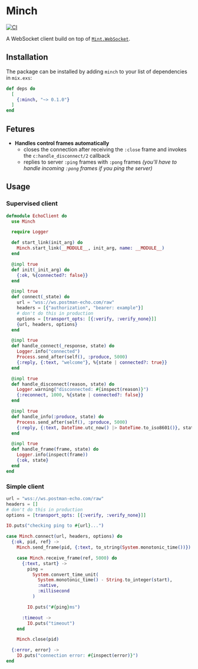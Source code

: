 # Minch

[![CI](https://github.com/nmbrone/minch/actions/workflows/ci.yml/badge.svg)](https://github.com/nmbrone/minch/actions/workflows/ci.yml)

A WebSocket client build on top of [`Mint.WebSocket`](https://github.com/elixir-mint/mint_web_socket).

## Installation

The package can be installed by adding `minch` to your list of dependencies in `mix.exs`:

<!-- x-release-please-start-version -->

```elixir
def deps do
  [
    {:minch, "~> 0.1.0"}
  ]
end
```

<!-- x-release-please-end -->

<!-- @moduledoc -->

## Fetures

- **Handles control frames automatically**
  - closes the connection after receiving the `:close` frame and invokes the `c:handle_disconnect/2` callback
  - replies to server `:ping` frames with `:pong` frames _(you'll have to handle incoming `:pong` frames if you ping the server)_

## Usage

### Supervised client

```elixir
defmodule EchoClient do
  use Minch

  require Logger

  def start_link(init_arg) do
    Minch.start_link(__MODULE__, init_arg, name: __MODULE__)
  end

  @impl true
  def init(_init_arg) do
    {:ok, %{connected?: false}}
  end

  @impl true
  def connect(_state) do
    url = "wss://ws.postman-echo.com/raw"
    headers = [{"authorization", "bearer: example"}]
    # don't do this in production
    options = [transport_opts: [{:verify, :verify_none}]]
    {url, headers, options}
  end

  @impl true
  def handle_connect(_response, state) do
    Logger.info("connected")
    Process.send_after(self(), :produce, 5000)
    {:reply, {:text, "welcome"}, %{state | connected?: true}}
  end

  @impl true
  def handle_disconnect(reason, state) do
    Logger.warning("disconnected: #{inspect(reason)}")
    {:reconnect, 1000, %{state | connected?: false}}
  end

  @impl true
  def handle_info(:produce, state) do
    Process.send_after(self(), :produce, 5000)
    {:reply, {:text, DateTime.utc_now() |> DateTime.to_iso8601()}, state}
  end

  @impl true
  def handle_frame(frame, state) do
    Logger.info(inspect(frame))
    {:ok, state}
  end
end
```

### Simple client

```elixir
url = "wss://ws.postman-echo.com/raw"
headers = []
# don't do this in production
options = [transport_opts: [{:verify, :verify_none}]]

IO.puts("checking ping to #{url}...")

case Minch.connect(url, headers, options) do
  {:ok, pid, ref} ->
    Minch.send_frame(pid, {:text, to_string(System.monotonic_time())})

    case Minch.receive_frame(ref, 5000) do
      {:text, start} ->
        ping =
          System.convert_time_unit(
            System.monotonic_time() - String.to_integer(start),
            :native,
            :millisecond
          )

        IO.puts("#{ping}ms")

      :timeout ->
        IO.puts("timeout")
    end

    Minch.close(pid)

  {:error, error} ->
    IO.puts("connection error: #{inspect(error)}")
end
```
